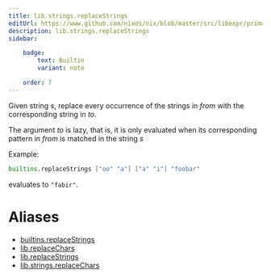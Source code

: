 ```yaml
---
title: lib.strings.replaceStrings
editUrl: https://www.github.com/nixos/nix/blob/master/src/libexpr/primops.cc
description: lib.strings.replaceStrings
sidebar:

    badge:
        text: Builtin
        variant: note

    order: 7
---
```


Given string *s*, replace every occurrence of the strings in *from*
with the corresponding string in *to*.

The argument *to* is lazy, that is, it is only evaluated when its corresponding pattern in *from* is matched in the string *s*

Example:

```nix
builtins.replaceStrings ["oo" "a"] ["a" "i"] "foobar"
```

evaluates to `"fabir"`.


# Aliases

- [builtins.replaceStrings](reference/builtins/builtins-replaceStrings)
- [lib.replaceChars](reference/lib/lib-replaceChars)
- [lib.replaceStrings](reference/lib/lib-replaceStrings)
- [lib.strings.replaceChars](reference/lib/strings/lib-strings-replaceChars)


